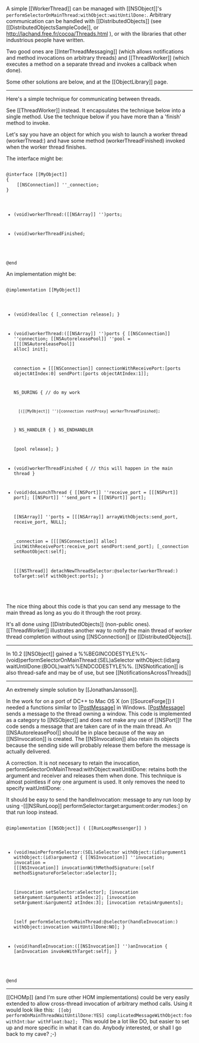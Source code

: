 

A simple [[WorkerThread]] can be managed with [[NSObject]]'s <code>performSelectorOnMainThread:withObject:waitUntilDone:</code>. Arbitrary communication can be handled with [[DistributedObjects]] (see [[DistributedObjectsSampleCode]], or http://lachand.free.fr/cocoa/Threads.html ), or with the libraries that other industrious people have written.

Two good ones are [[InterThreadMessaging]] (which allows notifications and method invocations on arbitrary threads) and [[ThreadWorker]] (which executes a method on a separate thread and invokes a callback when done).

Some other solutions are below, and at the [[ObjectLibrary]] page.

----

Here's a simple technique for communicating between threads.

See [[ThreadWorker]] instead. It encapsulates the technique below into a single method. Use the technique below if you have more than a 'finish' method to invoke.

Let's say you have an object for which you wish to launch a worker thread (workerThread:) and have some method (workerThreadFinished) invoked when the worker thread finishes.

The interface might be:

<code>
@interface [[MyObject]]
{
	[[NSConnection]] ''_connection;
}

- (void)workerThread:([[NSArray]] '')ports;

- (void)workerThreadFinished;

@end
</code>

An implementation might be:

<code>
@implementation [[MyObject]]

- (void)dealloc
{
	[_connection release];
}

- (void)workerThread:([[NSArray]] '')ports
{
    [[NSConnection]] ''connection;
    [[NSAutoreleasePool]] ''pool = [[[[NSAutoreleasePool]] alloc] init];

    connection = [[[NSConnection]] connectionWithReceivePort:[ports objectAtIndex:0]
                                                sendPort:[ports objectAtIndex:1]];

    NS_DURING
    {
		// do my work

		[([[MyObject]] '')[connection rootProxy] workerThreadFinished];
    }
    NS_HANDLER
    {
    }
    NS_ENDHANDLER

    [pool release];
}

- (void)workerThreadFinished
{
	// this will happen in the main thread
}

- (void)doLaunchThread
{
    [[NSPort]] ''receive_port = [[[NSPort]] port];
    [[NSPort]] ''send_port = [[[NSPort]] port];

    [[NSArray]] ''ports = [[[NSArray]] arrayWithObjects:send_port, receive_port, NULL];

    _connection = [[[[NSConnection]] alloc] initWithReceivePort:receive_port sendPort:send_port];
    [_connection setRootObject:self];

	[[[NSThread]] detachNewThreadSelector:@selector(workerThread:) toTarget:self withObject:ports];	
}
</code>

The nice thing about this code is that you can send any message to the main thread as long as you do it through the root proxy.

It's all done using [[DistributedObjects]] (non-public ones). [[ThreadWorker]] illustrates another way to notify the main thread of worker thread completion without using [[NSConnection]] or [[DistributedObjects]].

----
In 10.2 [[NSObject]] gained a %%BEGINCODESTYLE%%- (void)performSelectorOnMainThread:(SEL)aSelector withObject:(id)arg waitUntilDone:(BOOL)wait%%ENDCODESTYLE%%. [[NSNotification]] is also thread-safe and may be of use, but see [[NotificationsAcrossThreads]]

----

An extremely simple solution by [[JonathanJansson]].

In the work for on a port of DC++ to Mac OS X (on [[SourceForge]]) I needed a functions similar to [[PostMessage]]() in Windows. [[PostMessage]]() sends a message to the thread owning a window. This code is implemented as a category to [[NSObject]] and does not make any use of [[NSPort]]! The code sends a message that are taken care of in the main thread. An [[NSAutoreleasePool]] should be in place because of the way an [[NSInvocation]] is created. The [[NSInvocation]] also retain its objects because the sending side will probably release them before the message is actually delivered. 

A correction. It is not necesary to retain the invocation, performSelectorOnMainThread:withObject:waitUntilDone: retains both the argument and receiver and releases them when done. This technique is almost pointless if ony one argument is used. It only removes the need to specify waitUntilDone: .

It should be easy to send the handleInvocation: message to any run loop by using -[[[NSRunLoop]] performSelector:target:argument:order:modes:] on that run loop instead.

<code>
@implementation [[NSObject]] ( [[RunLoopMessenger]] )

- (void)mainPerformSelector:(SEL)aSelector withObject:(id)argument1 withObject:(id)argument2
{
	[[NSInvocation]] ''invocation;
	invocation = [[[NSInvocation]] invocationWithMethodSignature:[self methodSignatureForSelector:aSelector]];
	
	[invocation setSelector:aSelector];
	[invocation setArgument:&argument1 atIndex:2];
	[invocation setArgument:&argument2 atIndex:3];
	[invocation retainArguments];

	[self performSelectorOnMainThread:@selector(handleInvocation:) withObject:invocation waitUntilDone:NO];
}

- (void)handleInvocation:([[NSInvocation]] '')anInvocation
{
	[anInvocation invokeWithTarget:self];
}

@end
</code>

----

[[CHOMp]] (and I'm sure other HOM implementations) could be very easily extended to allow cross-thread invocation of arbitrary method calls. Using it would look like this:
<code>
[[obj performOnMainThreadWaitUntilDone:YES] complicatedMessageWithObject:foo withInt:bar withFloat:baz];
</code>
This would be a lot like DO, but easier to set up and more specific in what it can do. Anybody interested, or shall I go back to my cave? ;-)
